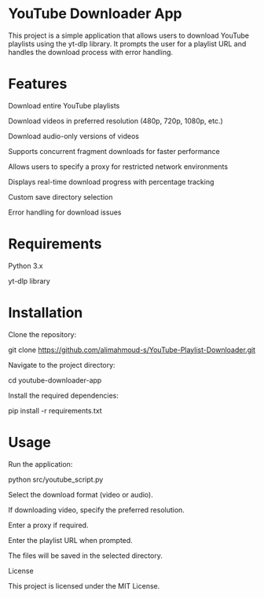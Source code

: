 # YouTube Downloader App

This project is a simple application that allows users to download YouTube playlists using the yt-dlp library. It prompts the user for a playlist URL and handles the download process with error handling.

# Features

 Download entire YouTube playlists

Download videos in preferred resolution (480p, 720p, 1080p, etc.)

Download audio-only versions of videos

Supports concurrent fragment downloads for faster performance

Allows users to specify a proxy for restricted network environments

Displays real-time download progress with percentage tracking

Custom save directory selection

Error handling for download issues

# Requirements

Python 3.x

yt-dlp library

# Installation

Clone the repository:

git clone https://github.com/alimahmoud-s/YouTube-Playlist-Downloader.git

Navigate to the project directory:

cd youtube-downloader-app

Install the required dependencies:

pip install -r requirements.txt

# Usage

Run the application:

python src/youtube_script.py

Select the download format (video or audio).

If downloading video, specify the preferred resolution.

Enter a proxy if required.

Enter the playlist URL when prompted.

The files will be saved in the selected directory.

License

This project is licensed under the MIT License.
